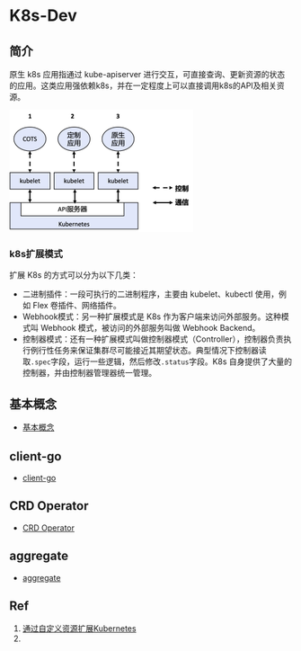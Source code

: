 # K8s-Dev

## 简介

原生 k8s 应用指通过 kube-apiserver 进行交互，可直接查询、更新资源的状态的应用。这类应用强依赖k8s，并在一定程度上可以直接调用k8s的API及相关资源。

<img src="figures/image-20220725092124197.png" alt="image-20220725092124197" style="zoom:50%;" />

### k8s扩展模式

扩展 K8s 的方式可以分为以下几类：

- 二进制插件：一段可执行的二进制程序，主要由 kubelet、kubectl 使用，例如 Flex 卷插件、网络插件。
- Webhook模式：另一种扩展模式是 K8s 作为客户端来访问外部服务。这种模式叫 Webhook 模式，被访问的外部服务叫做 Webhook Backend。
- 控制器模式：还有一种扩展模式叫做控制器模式（Controller），控制器负责执行例行性任务来保证集群尽可能接近其期望状态。典型情况下控制器读取`.spec`字段，运行一些逻辑，然后修改`.status`字段。K8s 自身提供了大量的控制器，并由控制器管理器统一管理。

## 基本概念

- [基本概念](10_concepts/README.md)


## client-go

- [client-go](20_client-go/README.md)

## CRD Operator

- [CRD Operator](30_crd-operator/README.md)


## aggregate

- [aggregate](80_aa-server/README.md)

## Ref

1. [通过自定义资源扩展Kubernetes](https://blog.gmem.cc/crd)
2. 
